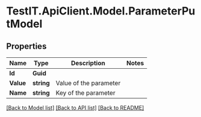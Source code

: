 # TestIT.ApiClient.Model.ParameterPutModel

## Properties

Name | Type | Description | Notes
------------ | ------------- | ------------- | -------------
**Id** | **Guid** |  | 
**Value** | **string** | Value of the parameter | 
**Name** | **string** | Key of the parameter | 

[[Back to Model list]](../README.md#documentation-for-models) [[Back to API list]](../README.md#documentation-for-api-endpoints) [[Back to README]](../README.md)

